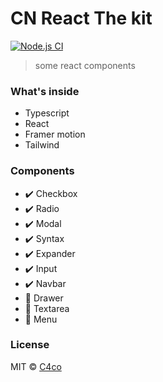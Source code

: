# CN React The kit

[![Node.js CI](https://github.com/C4co/cn-react-thekit/actions/workflows/node.js.yml/badge.svg)](https://github.com/C4co/cn-react-thekit/actions/workflows/node.js.yml)

> some react components

### What's inside

- Typescript
- React
- Framer motion
- Tailwind

### Components

- ✔️ Checkbox
- ✔️ Radio
- ✔️ Modal
- ✔️ Syntax
- ✔️ Expander
- ✔️ Input
- ✔️ Navbar
- 🔲 Drawer
- 🔲 Textarea
- 🔲 Menu

### License

MIT © [C4co](https://github.com/C4co)

